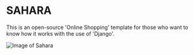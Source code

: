 # SAHARA
This is an open-source 'Online Shopping' template for those who want to know how it works with the use of 'Django'.

![Image of Sahara](https://i.imgur.com/TGzO2q5.png)
